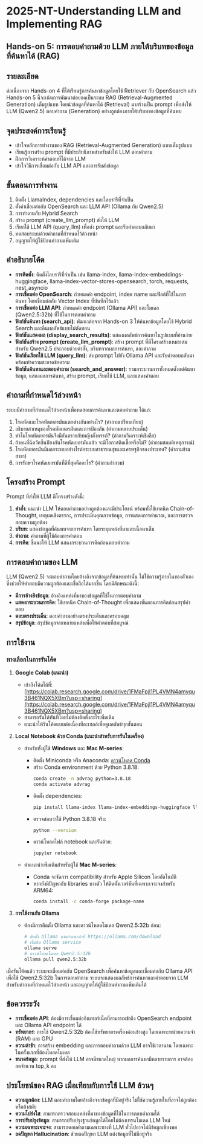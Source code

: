 # 2025-NT-Understanding LLM and Implementing RAG

## Hands-on 5: การตอบคำถามด้วย LLM ภายใต้บริบทของข้อมูลที่ค้นหาได้ (RAG)

## รายละเอียด
ต่อเนื่องจาก Hands-on 4 ที่ได้เรียนรู้การค้นหาข้อมูลโดยใช้ Retriever กับ OpenSearch แล้ว Hands-on 5 นี้จะเน้นการพัฒนาต่อยอดเป็นระบบ RAG (Retrieval-Augmented Generation) เต็มรูปแบบ โดยนำข้อมูลที่ค้นหาได้ (Retrieval) มาสร้างเป็น prompt เพื่อส่งให้ LLM (Qwen2.5) ตอบคำถาม (Generation) อย่างถูกต้องภายใต้บริบทของข้อมูลที่ค้นพบ

## จุดประสงค์การเรียนรู้
* เข้าใจหลักการทำงานของ RAG (Retrieval-Augmented Generation) แบบเต็มรูปแบบ
* เรียนรู้การสร้าง prompt ที่มีประสิทธิภาพสำหรับส่งให้ LLM ตอบคำถาม
* ฝึกการวิเคราะห์คำตอบที่ได้จาก LLM
* เข้าใจวิธีการเชื่อมต่อกับ LLM API และการรับส่งข้อมูล

## ขั้นตอนการทำงาน
1. ติดตั้ง LlamaIndex, dependencies และไลบรารีที่จำเป็น
2. ตั้งค่าเชื่อมต่อกับ OpenSearch และ LLM API (Ollama กับ Qwen2.5)
3. การทำงานกับ Hybrid Search
4. สร้าง prompt (create_llm_prompt) ส่งให้ LLM
5. เรียกใช้ LLM API (query_llm) เพื่อส่ง prompt และรับคำตอบกลับมา
7. ทดสอบระบบด้วยคำถามที่กำหนดไว้ล่วงหน้า
8. อนุญาตให้ผู้ใช้ป้อนคำถามเพิ่มเติม

## คำอธิบายโค้ด
- **การติดตั้ง**: ติดตั้งไลบรารีที่จำเป็น เช่น llama-index, llama-index-embeddings-huggingface, llama-index-vector-stores-opensearch, torch, requests, nest_asyncio
- **การเชื่อมต่อ OpenSearch**: กำหนดค่า endpoint, index name และฟิลด์ที่ใช้ในการค้นหา โดยเชื่อมต่อกับ Vector Index ที่บันทึกไว้แล้ว
- **การเชื่อมต่อ LLM API**: กำหนดค่า endpoint (Ollama API) และโมเดล (Qwen2.5:32b) ที่ใช้ในการตอบคำถาม
- **ฟังก์ชันค้นหา (search_api)**: พัฒนาต่อจาก Hands-on 3 ให้ค้นหาข้อมูลโดยใช้ Hybrid Search และคืนผลลัพธ์แบบไม่ตัดทอน
- **ฟังก์ชันแสดงผล (display_search_results)**: แสดงผลลัพธ์การค้นหาในรูปแบบที่อ่านง่าย
- **ฟังก์ชันสร้าง prompt (create_llm_prompt)**: สร้าง prompt ที่มีโครงสร้างเหมาะสมสำหรับ Qwen2.5 ประกอบด้วยคำสั่ง, บริบทจากผลการค้นหา, และคำถาม
- **ฟังก์ชันเรียกใช้ LLM (query_llm)**: ส่ง prompt ไปยัง Ollama API และรับคำตอบกลับมา พร้อมทำความสะอาดข้อความ
- **ฟังก์ชันค้นหาและตอบคำถาม (search_and_answer)**: รวมกระบวนการทั้งหมดตั้งแต่ค้นหาข้อมูล, แสดงผลการค้นหา, สร้าง prompt, เรียกใช้ LLM, และแสดงคำตอบ

## คำถามที่กำหนดไว้ล่วงหน้า
ระบบมีคำถามที่กำหนดไว้ล่วงหน้าเพื่อทดสอบการค้นหาและตอบคำถาม ได้แก่:
1. โรคหัดและโรคหัดเยอรมันแตกต่างกันอย่างไร? (คำถามเปรียบเทียบ)
2. อธิบายสาเหตุของโรคหัดเยอรมันและการป้องกัน (คำถามหลายประเด็น)
3. ทำไมโรคหัดเยอรมันจึงมีอันตรายกับหญิงตั้งครรภ์? (คำถามวิเคราะห์เชิงลึก)
4. ถ้าคนที่ฉีดวัคซีนป้องกันโรคหัดเยอรมันแล้ว จะมีโอกาสติดเชื้อหรือไม่? (คำถามสมมติเหตุการณ์)
5. โรคหัดเยอรมันมีผลกระทบอย่างไรต่อระบบสาธารณสุขและเศรษฐกิจของประเทศ? (คำถามข้ามสาขา)
6. การรักษาโรคหัดเยอรมันที่ดีที่สุดคืออะไร? (คำถามกำกวม)

## โครงสร้าง Prompt
Prompt ที่ส่งให้ LLM มีโครงสร้างดังนี้:
1. **คำสั่ง**: แนะนำ LLM ให้ตอบคำถามอย่างถูกต้องและมีประโยชน์ พร้อมทั้งใช้เทคนิค Chain-of-Thought, เหตุผลเชิงตรรกะ, การประเมินคุณภาพข้อมูล, การแสดงการคำนวณ, และการตรวจสอบความถูกต้อง
2. **บริบท**: แสดงข้อมูลที่ค้นพบจากการค้นหา โดยระบุแหล่งที่มาและเนื้อหาเต็ม
3. **คำถาม**: คำถามที่ผู้ใช้ต้องการคำตอบ
4. **การคิด**: ชี้แนะให้ LLM แสดงกระบวนการคิดก่อนตอบคำถาม

## การตอบคำถามของ LLM
LLM (Qwen2.5) จะตอบคำถามโดยอ้างอิงจากข้อมูลที่ค้นพบเท่านั้น ไม่ใช้ความรู้ภายในของตัวเอง ซึ่งช่วยให้คำตอบมีความถูกต้องและเชื่อถือได้มากขึ้น โดยมีลักษณะดังนี้:
- **มีการอ้างอิงข้อมูล**: อ้างอิงแหล่งที่มาของข้อมูลที่ใช้ในการตอบคำถาม
- **แสดงกระบวนการคิด**: ใช้เทคนิค Chain-of-Thought เพื่อแสดงขั้นตอนการคิดก่อนสรุปคำตอบ
- **ตอบตรงประเด็น**: ตอบคำถามอย่างตรงประเด็นและครอบคลุม
- **สรุปข้อมูล**: สรุปข้อมูลจากหลายแหล่งเพื่อให้คำตอบที่สมบูรณ์

## การใช้งาน

### ทางเลือกในการรันโค้ด

1. **Google Colab (แนะนำ)**
   * เข้าถึงโค้ดได้ที่: [https://colab.research.google.com/drive/1FMaFpjl1PL4VMN4amyqu3B461NQX5XBm?usp=sharing](https://colab.research.google.com/drive/1FMaFpjl1PL4VMN4amyqu3B461NQX5XBm?usp=sharing)
   * สามารถรันได้ทันทีโดยไม่ต้องติดตั้งอะไรเพิ่มเติม
   * แนะนำให้รันโค้ดแบบต่อเนื่องทีละเซลล์เพื่อดูผลลัพธ์ทุกขั้นตอน

2. **Local Notebook ด้วย Conda (แนะนำสำหรับการรันในเครื่อง)**
   * สำหรับทั้งผู้ใช้ **Windows** และ **Mac M-series**:
     - ติดตั้ง Miniconda หรือ Anaconda: [ดาวน์โหลด Conda](https://docs.conda.io/projects/conda/en/latest/user-guide/install/index.html)
     - สร้าง Conda environment ด้วย Python 3.8.18:
       ```bash
       conda create -n advrag python=3.8.18
       conda activate advrag
       ```
     - ติดตั้ง dependencies:
       ```bash
       pip install llama-index llama-index-embeddings-huggingface llama-index-vector-stores-opensearch requests nest_asyncio jupyter torch
       ```
     - ตรวจสอบว่าใช้ Python 3.8.18 จริง:
       ```bash
       python --version
       ```
     - ดาวน์โหลดไฟล์ notebook และรันด้วย:
       ```bash
       jupyter notebook
       ```
     
   * คำแนะนำเพิ่มเติมสำหรับผู้ใช้ **Mac M-series**:
     - Conda จะจัดการ compatibility สำหรับ Apple Silicon โดยอัตโนมัติ
     - หากยังมีปัญหากับ libraries บางตัว ให้ติดตั้งเวอร์ชันที่เฉพาะเจาะจงสำหรับ ARM64:
       ```bash
       conda install -c conda-forge package-name
       ```

3. **การใช้งานกับ Ollama**
   * ต้องมีการติดตั้ง Ollama และดาวน์โหลดโมเดล Qwen2.5:32b ก่อน:
     ```bash
     # ติดตั้ง Ollama ตามคำแนะนำที่ https://ollama.com/download
     # เริ่มต้น Ollama service
     ollama serve
     # ดาวน์โหลดโมเดล Qwen2.5:32b
     ollama pull qwen2.5:32b
     ```

เมื่อรันโค้ดแล้ว ระบบจะเชื่อมต่อกับ OpenSearch เพื่อค้นหาข้อมูลและเชื่อมต่อกับ Ollama API เพื่อใช้ Qwen2.5:32b ในการตอบคำถาม ระบบจะแสดงผลลัพธ์การค้นหาและคำตอบจาก LLM สำหรับคำถามที่กำหนดไว้ล่วงหน้า และอนุญาตให้ผู้ใช้ป้อนคำถามเพิ่มเติมได้

## ข้อควรระวัง
- **การเชื่อมต่อ API**: ต้องมีการเชื่อมต่ออินเทอร์เน็ตที่สามารถเข้าถึง OpenSearch endpoint และ Ollama API endpoint ได้
- **ทรัพยากร**: การใช้ Qwen2.5:32b ต้องใช้ทรัพยากรเครื่องค่อนข้างสูง โดยเฉพาะหน่วยความจำ (RAM) และ GPU
- **ความล่าช้า**: การสร้าง embedding และการตอบคำถามด้วย LLM อาจใช้เวลานาน โดยเฉพาะในครั้งแรกที่ต้องโหลดโมเดล
- **ขนาดข้อมูล**: prompt ที่ส่งให้ LLM อาจมีขนาดใหญ่ หากผลการค้นหามีหลายรายการ อาจต้องลดจำนวน top_k ลง

## ประโยชน์ของ RAG เมื่อเทียบกับการใช้ LLM ล้วนๆ
- **ความถูกต้อง**: LLM ตอบคำถามโดยอ้างอิงจากข้อมูลที่มีอยู่จริง ไม่ใช่ความรู้ภายในที่อาจไม่ถูกต้องหรือล้าสมัย
- **ความโปร่งใส**: สามารถตรวจสอบแหล่งที่มาของข้อมูลที่ใช้ในการตอบคำถามได้
- **การปรับปรุงข้อมูล**: สามารถปรับปรุงฐานข้อมูลได้โดยไม่ต้องเทรนโมเดล LLM ใหม่
- **ความเฉพาะเจาะจง**: สามารถตอบคำถามเฉพาะทางที่ LLM ทั่วไปอาจไม่มีข้อมูลเพียงพอ
- **ลดปัญหา Hallucination**: ช่วยลดปัญหา LLM แต่งข้อมูลที่ไม่มีอยู่จริง
